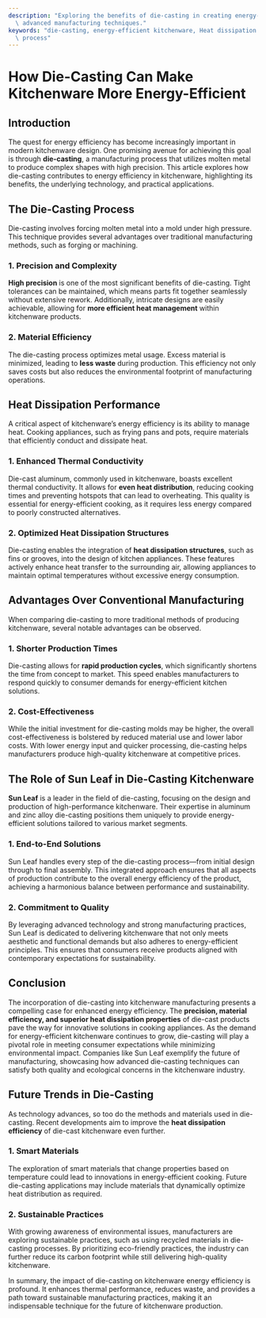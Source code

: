 ```yaml
---
description: "Exploring the benefits of die-casting in creating energy-efficient kitchenware through\
  \ advanced manufacturing techniques."
keywords: "die-casting, energy-efficient kitchenware, Heat dissipation performance, Die casting\
  \ process"
---
```

# How Die-Casting Can Make Kitchenware More Energy-Efficient

## Introduction

The quest for energy efficiency has become increasingly important in modern kitchenware design. One promising avenue for achieving this goal is through **die-casting**, a manufacturing process that utilizes molten metal to produce complex shapes with high precision. This article explores how die-casting contributes to energy efficiency in kitchenware, highlighting its benefits, the underlying technology, and practical applications. 

## The Die-Casting Process

Die-casting involves forcing molten metal into a mold under high pressure. This technique provides several advantages over traditional manufacturing methods, such as forging or machining. 

### 1. Precision and Complexity

**High precision** is one of the most significant benefits of die-casting. Tight tolerances can be maintained, which means parts fit together seamlessly without extensive rework. Additionally, intricate designs are easily achievable, allowing for **more efficient heat management** within kitchenware products. 

### 2. Material Efficiency

The die-casting process optimizes metal usage. Excess material is minimized, leading to **less waste** during production. This efficiency not only saves costs but also reduces the environmental footprint of manufacturing operations.

## Heat Dissipation Performance

A critical aspect of kitchenware’s energy efficiency is its ability to manage heat. Cooking appliances, such as frying pans and pots, require materials that efficiently conduct and dissipate heat.

### 1. Enhanced Thermal Conductivity

Die-cast aluminum, commonly used in kitchenware, boasts excellent thermal conductivity. It allows for **even heat distribution**, reducing cooking times and preventing hotspots that can lead to overheating. This quality is essential for energy-efficient cooking, as it requires less energy compared to poorly constructed alternatives.

### 2. Optimized Heat Dissipation Structures

Die-casting enables the integration of **heat dissipation structures**, such as fins or grooves, into the design of kitchen appliances. These features actively enhance heat transfer to the surrounding air, allowing appliances to maintain optimal temperatures without excessive energy consumption.

## Advantages Over Conventional Manufacturing

When comparing die-casting to more traditional methods of producing kitchenware, several notable advantages can be observed.

### 1. Shorter Production Times

Die-casting allows for **rapid production cycles**, which significantly shortens the time from concept to market. This speed enables manufacturers to respond quickly to consumer demands for energy-efficient kitchen solutions.

### 2. Cost-Effectiveness

While the initial investment for die-casting molds may be higher, the overall cost-effectiveness is bolstered by reduced material use and lower labor costs. With lower energy input and quicker processing, die-casting helps manufacturers produce high-quality kitchenware at competitive prices.

## The Role of Sun Leaf in Die-Casting Kitchenware

**Sun Leaf** is a leader in the field of die-casting, focusing on the design and production of high-performance kitchenware. Their expertise in aluminum and zinc alloy die-casting positions them uniquely to provide energy-efficient solutions tailored to various market segments.

### 1. End-to-End Solutions

Sun Leaf handles every step of the die-casting process—from initial design through to final assembly. This integrated approach ensures that all aspects of production contribute to the overall energy efficiency of the product, achieving a harmonious balance between performance and sustainability.

### 2. Commitment to Quality

By leveraging advanced technology and strong manufacturing practices, Sun Leaf is dedicated to delivering kitchenware that not only meets aesthetic and functional demands but also adheres to energy-efficient principles. This ensures that consumers receive products aligned with contemporary expectations for sustainability.

## Conclusion

The incorporation of die-casting into kitchenware manufacturing presents a compelling case for enhanced energy efficiency. The **precision, material efficiency, and superior heat dissipation properties** of die-cast products pave the way for innovative solutions in cooking appliances. As the demand for energy-efficient kitchenware continues to grow, die-casting will play a pivotal role in meeting consumer expectations while minimizing environmental impact. Companies like Sun Leaf exemplify the future of manufacturing, showcasing how advanced die-casting techniques can satisfy both quality and ecological concerns in the kitchenware industry. 

## Future Trends in Die-Casting

As technology advances, so too do the methods and materials used in die-casting. Recent developments aim to improve the **heat dissipation efficiency** of die-cast kitchenware even further.

### 1. Smart Materials

The exploration of smart materials that change properties based on temperature could lead to innovations in energy-efficient cooking. Future die-casting applications may include materials that dynamically optimize heat distribution as required.

### 2. Sustainable Practices

With growing awareness of environmental issues, manufacturers are exploring sustainable practices, such as using recycled materials in die-casting processes. By prioritizing eco-friendly practices, the industry can further reduce its carbon footprint while still delivering high-quality kitchenware.

In summary, the impact of die-casting on kitchenware energy efficiency is profound. It enhances thermal performance, reduces waste, and provides a path toward sustainable manufacturing practices, making it an indispensable technique for the future of kitchenware production.
